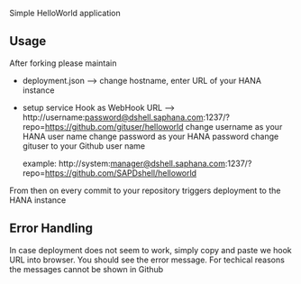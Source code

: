 Simple HelloWorld application

Usage
-----
After forking please maintain
- deployment.json
  --> change hostname, enter URL of your HANA instance

- setup service Hook as WebHook URL
  --> http://username:password@dshell.saphana.com:1237/?repo=https://github.com/gituser/helloworld
    change username as your HANA user name
    change password as your HANA password
    change gituser to your Github user name

    example: http://system:manager@dshell.saphana.com:1237/?repo=https://github.com/SAPDshell/helloworld


From then on every commit to your repository triggers deployment to the HANA instance


Error Handling
--------------
In case deployment does not seem to work, simply copy and paste we hook URL into browser.
You should see the error message.
For techical reasons the messages cannot be shown in Github
